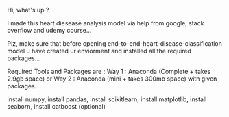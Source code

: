 Hi,
what's up ?

I made this heart diesease analysis model via help from google, stack overflow and udemy course...

Plz, make sure that before opening end-to-end-heart-disease-classification model u have created ur enviorment and installed all the required packages...

Required Tools and Packages are :
Way 1 : 
    Anaconda (Complete + takes 2.9gb space) 
or 
Way 2 : 
    Anaconda (mini + takes 300mb space) with given packages.
    
 
install numpy,
install pandas,
install scikitlearn,
install matplotlib,
install seaborn,
install catboost (optional)
